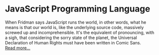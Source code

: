 
# JavaScript Programming Language


When Fridman says JavaScript runs the world, in other words, what he means is that our world is, like the underlying source code, massively screwed up and incomprehensible. It's the equivalent of pronouncing, with a sigh, that considering the sorry state of the planet, the Universal Declaration of Human Rights must have been written in Comic Sans.  
[Read more...](https://www.wired.com/story/javascript-runs-the-world-maybe-literally/)